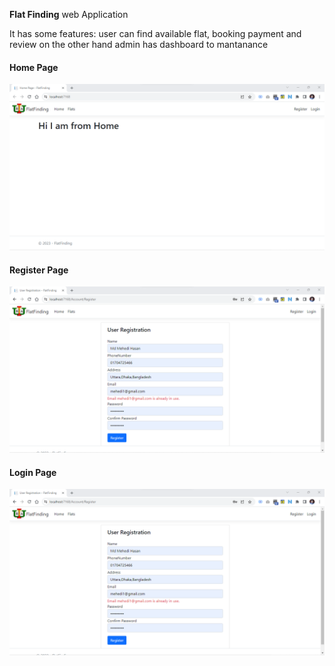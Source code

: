 <p><b>Flat Finding</b> web Application </p>
<p>It has some features: user can find available flat, booking payment and review on the other hand admin has dashboard to mantanance</p>
<h4>Home Page</h4>
<img src="img/home.png">
<br/>
<h4>Register Page</h4>
<img src="img/reg.png">
<br/>
<h4>Login Page</h4>
<img src="img/reg.png">